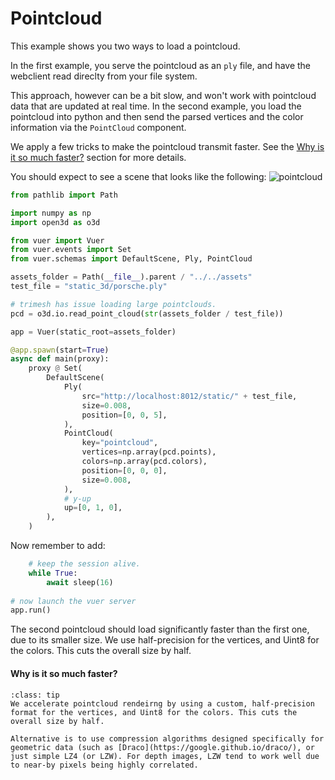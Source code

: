 
# Pointcloud

This example shows you two ways to load a pointcloud.

In the first example, you serve the pointcloud as an `ply` file, and have the webclient read direclty from your file system.

This approach, however can be a bit slow, and won't work with pointcloud data that are updated at real time. In the second example, you load the pointcloud into python and then send the parsed vertices and the color information via the `PointCloud` component. 

We apply a few tricks to make the pointcloud transmit faster. See the [Why is it so much faster?](#why-is-it-so-much-faster) section for more details.

You should expect to see a scene that looks like the following:
![pointcloud](figures/pointcloud.png)

```python
from pathlib import Path

import numpy as np
import open3d as o3d

from vuer import Vuer
from vuer.events import Set
from vuer.schemas import DefaultScene, Ply, PointCloud

assets_folder = Path(__file__).parent / "../../assets"
test_file = "static_3d/porsche.ply"

# trimesh has issue loading large pointclouds.
pcd = o3d.io.read_point_cloud(str(assets_folder / test_file))

app = Vuer(static_root=assets_folder)

@app.spawn(start=True)
async def main(proxy):
    proxy @ Set(
        DefaultScene(
            Ply(
                src="http://localhost:8012/static/" + test_file,
                size=0.008,
                position=[0, 0, 5],
            ),
            PointCloud(
                key="pointcloud",
                vertices=np.array(pcd.points),
                colors=np.array(pcd.colors),
                position=[0, 0, 0],
                size=0.008,
            ),
            # y-up
            up=[0, 1, 0],
        ),
    )
```


Now remember to add: 

```python
    # keep the session alive.
    while True:
        await sleep(16)
        
# now launch the vuer server
app.run()
```


The second pointcloud should load significantly 
faster than the first one, due to its smaller size.
We use half-precision for the vertices, and Uint8
for the colors. This cuts the overall size by half.

#### Why is it so much faster?

```{admonition} Why is it so much faster?
:class: tip
We accelerate pointcloud rendeirng by using a custom, half-precision format for the vertices, and Uint8 for the colors. This cuts the overall size by half.

Alternative is to use compression algorithms designed specifically for geometric data (such as [Draco](https://google.github.io/draco/), or just simple LZ4 (or LZW). For depth images, LZW tend to work well due to near-by pixels being highly correlated.
```
